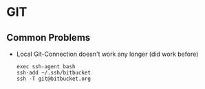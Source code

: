 # GIT

## Common Problems

* Local Git-Connection doesn't work any longer (did work before)

    ```
    exec ssh-agent bash
    ssh-add ~/.ssh/bitbucket
    ssh -T git@bitbucket.org
    ```